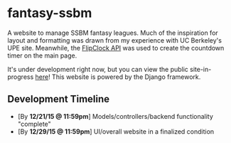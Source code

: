 # fantasy-ssbm
A website to manage SSBM fantasy leagues. Much of the inspiration for layout and formatting was drawn from my experience with UC Berkeley's UPE site. Meanwhile, the [FlipClock API](http://flipclockjs.com/) was used to create the countdown timer on the main page. 

It's under development right now, but you can view the public site-in-progress [here](http://fantasy-ssbm.appspot.com)! This website is powered by the Django framework.

## Development Timeline
- [By **12/21/15 @ 11:59pm**] Models/controllers/backend functionality "complete"
- [By **12/29/15 @ 11:59pm**] UI/overall website in a finalized condition
